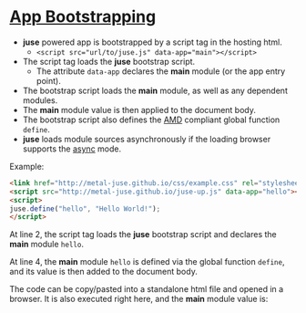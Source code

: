 # [App Bootstrapping](..)

* **juse** powered app is bootstrapped by a script tag in the hosting html.
    * `<script src="url/to/juse.js" data-app="main"></script>`
* The script tag loads the **juse** bootstrap script.
    * The attribute `data-app` declares the **main** module (or the app entry point).
* The bootstrap script loads the **main** module, as well as any dependent modules.
* The **main** module value is then applied to the document body.
* The bootstrap script also defines the [AMD][] compliant global function `define`.
* **juse** loads module sources asynchronously if the loading browser supports the [async][] mode.

Example:

```html
<link href="http://metal-juse.github.io/css/example.css" rel="stylesheet"/>
<script src="http://metal-juse.github.io/juse-up.js" data-app="hello"></script>
<script>
juse.define("hello", "Hello World!");
</script>
```

At line 2, the script tag loads the **juse** bootstrap script and declares the **main** module `hello`.

At line 4, the **main** module `hello` is defined via the global function `define`, and its value is then added to the document body.

The code can be copy/pasted into a standalone html file and opened in a browser.
It is also executed right here, and the **main** module value is:

<section>
<link href="http://metal-juse.github.io/css/example.css" rel="stylesheet"/>
<script src="http://metal-juse.github.io/juse-up.js" data-app="hello"></script>
<script>
juse.define("hello", "Hello World!");
</script>
</section>

[AMD]:		https://github.com/amdjs/amdjs-api/wiki/AMD (Asynchronous Module Definition)
[async]:	https://www.w3schools.com/tags/att_script_async.asp
